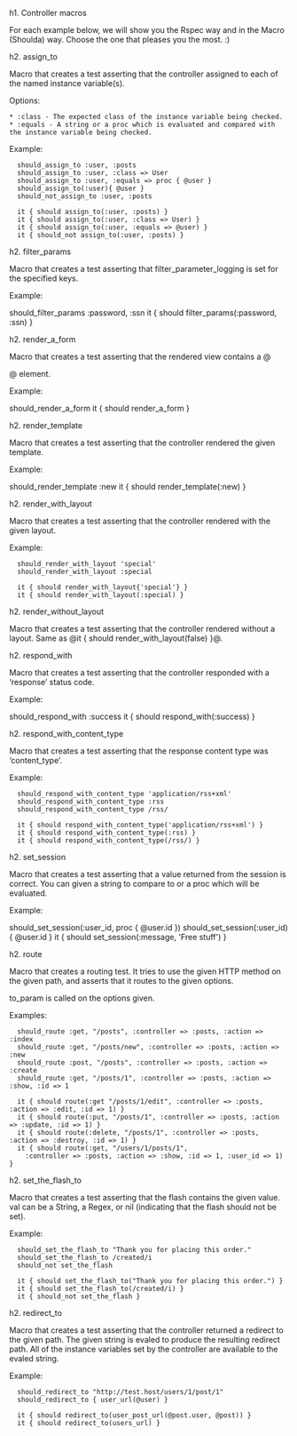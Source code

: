h1. Controller macros

For each example below, we will show you the Rspec way and in the Macro (Shoulda) way. Choose the one that pleases you the most. :)

h2. assign_to

Macro that creates a test asserting that the controller assigned to each of the named instance variable(s).

Options:

    * :class - The expected class of the instance variable being checked.
    * :equals - A string or a proc which is evaluated and compared with the instance variable being checked.

Example:

<pre><code>  should_assign_to :user, :posts
  should_assign_to :user, :class => User
  should_assign_to :user, :equals => proc { @user }
  should_assign_to(:user){ @user }
  should_not_assign_to :user, :posts

  it { should assign_to(:user, :posts) }
  it { should assign_to(:user, :class => User) }
  it { should assign_to(:user, :equals => @user) }
  it { should_not assign_to(:user, :posts) }</code></pre>

h2. filter_params

Macro that creates a test asserting that filter_parameter_logging is set for the specified keys.

Example:

  should_filter_params :password, :ssn
  it { should filter_params(:password, :ssn) }

h2. render_a_form

Macro that creates a test asserting that the rendered view contains a @<form>@ element.

Example:

  should_render_a_form
  it { should render_a_form }

h2. render_template

Macro that creates a test asserting that the controller rendered the given template.

Example:

  should_render_template :new
  it { should render_template(:new) }

h2. render_with_layout

Macro that creates a test asserting that the controller rendered with the given layout.

Example:

<pre><code>  should_render_with_layout 'special'
  should_render_with_layout :special

  it { should render_with_layout{'special'} }
  it { should render_with_layout(:special) }</code></pre>

h2. render_without_layout

Macro that creates a test asserting that the controller rendered without a layout. Same as @it { should render_with_layout(false) }@.

h2. respond_with

Macro that creates a test asserting that the controller responded with a ‘response’ status code.

Example:

  should_respond_with :success
  it { should respond_with(:success) }

h2. respond_with_content_type

Macro that creates a test asserting that the response content type was ‘content_type’.

Example:

<pre><code>  should_respond_with_content_type 'application/rss+xml'
  should_respond_with_content_type :rss
  should_respond_with_content_type /rss/

  it { should respond_with_content_type('application/rss+xml') }
  it { should respond_with_content_type(:rss) }
  it { should respond_with_content_type(/rss/) }</code></pre>

h2. set_session

Macro that creates a test asserting that a value returned from the session is correct. You can given a string to compare to or a proc which will be evaluated.

Example:

  should_set_session(:user_id, proc { @user.id })
  should_set_session(:user_id){ @user.id }
  it { should set_session(:message, 'Free stuff') }

h2. route

Macro that creates a routing test. It tries to use the given HTTP method on the given path, and asserts that it routes to the given options.

to_param is called on the options given.

Examples:

<pre><code>  should_route :get, "/posts", :controller => :posts, :action => :index
  should_route :get, "/posts/new", :controller => :posts, :action => :new
  should_route :post, "/posts", :controller => :posts, :action => :create
  should_route :get, "/posts/1", :controller => :posts, :action => :show, :id => 1

  it { should route(:get "/posts/1/edit", :controller => :posts, :action => :edit, :id => 1) }
  it { should route(:put, "/posts/1", :controller => :posts, :action => :update, :id => 1) }
  it { should route(:delete, "/posts/1", :controller => :posts, :action => :destroy, :id => 1) }
  it { should route(:get, "/users/1/posts/1",
    :controller => :posts, :action => :show, :id => 1, :user_id => 1) }</code></pre>

h2. set_the_flash_to

Macro that creates a test asserting that the flash contains the given value. val can be a String, a Regex, or nil (indicating that the flash should not be set).

Example:

<pre><code>  should_set_the_flash_to "Thank you for placing this order."
  should_set_the_flash_to /created/i
  should_not set_the_flash

  it { should set_the_flash_to("Thank you for placing this order.") }
  it { should set_the_flash_to(/created/i) }
  it { should_not set_the_flash }</code></pre>

h2. redirect_to

Macro that creates a test asserting that the controller returned a redirect to the given path. The given string is evaled to produce the resulting redirect path. All of the instance variables set by the controller are available to the evaled string.

Example:

<pre><code>  should_redirect_to "http://test.host/users/1/post/1"
  should_redirect_to { user_url(@user) }

  it { should redirect_to(user_post_url(@post.user, @post)) }
  it { should redirect_to(users_url) }</code></pre>

